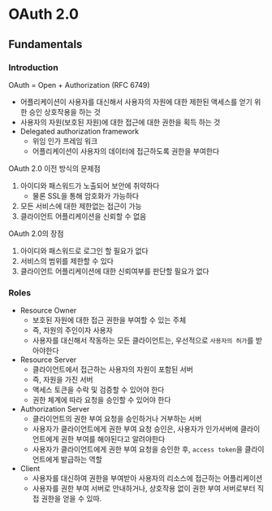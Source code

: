 # OAuth 2.0

## Fundamentals

### Introduction

OAuth = Open + Authorization (RFC 6749)

- 어플리케이션이 사용자를 대신해서 사용자의 자원에 대한 제한된 액세스를 얻기 위한 승인 상호작용을 하는 것
- 사용자의 자원(보호된 자원)에 대한 접근에 대한 권한을 획득 하는 것
- Delegated authorization framework
  - 위임 인가 프레임 워크
  - 어플리케이션이 사용자의 데이터에 접근하도록 권한을 부여한다 

OAuth 2.0 이전 방식의 문제점

1. 아이디와 패스워드가 노출되어 보안에 취약하다
   - 물론 SSL을 통해 암호화가 가능하다
2. 모든 서비스에 대한 제한없는 접근이 가능
3. 클라이언트 어플리케이션을 신뢰할 수 없음

OAuth 2.0의 장점

1. 아이디와 패스워드로 로그인 할 필요가 없다
2. 서비스의 범위를 제한할 수 있다
3. 클라이언트 어플리케이션에 대한 신뢰여부를 판단할 필요가 없다

### Roles

- Resource Owner
  - 보호된 자원에 대한 접근 권한을 부여할 수 있는 주체
  - 즉, 자원의 주인이자 사용자
  - 사용자를 대신해서 작동하는 모든 클라이언트는, 우선적으로 `사용자의 허가`를 받아야한다
- Resource Server
  - 클라이언트에서 접근하는 사용자의 자원이 포함된 서버
  - 즉, 자원을 가진 서버
  - 액세스 토큰을 수락 및 검증할 수 있어야 한다
  - 권한 체계에 따라 요청을 승인할 수 있어야 한다
- Authorization Server
  - 클라이언트의 권한 부여 요청을 승인하거나 거부하는 서버
  - 사용자가 클라이언트에게 권한 부여 요청 승인은, 사용자가 인가서버에 클라이언트에게 권한 부여를 해야된다고 알려야한다
  - 사용자가 클라이언트에게 권한 부여 요청을 승인한 후, `access token`을 클라이언트에게 발급하는 역할
- Client
  - 사용자를 대신하여 권한을 부여받아 사용자의 리소스에 접근하는 어플리케이션
  - 사용자를 권한 부여 서버로 안내하거나, 상호작용 없이 권한 부여 서버로부터 직접 권한을 얻을 수 있따.
  